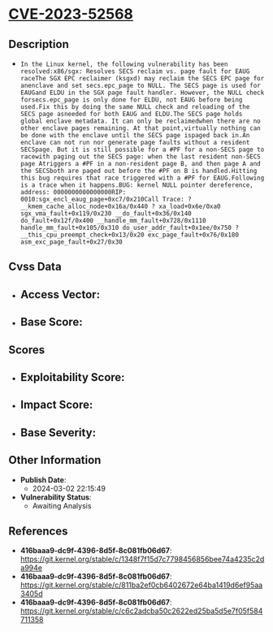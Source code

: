 
# [CVE-2023-52568](https://cve.mitre.org/cgi-bin/cvename.cgi?name=CVE-2023-52568)

## Description

- `In the Linux kernel, the following vulnerability has been resolved:x86/sgx: Resolves SECS reclaim vs. page fault for EAUG raceThe SGX EPC reclaimer (ksgxd) may reclaim the SECS EPC page for anenclave and set secs.epc_page to NULL. The SECS page is used for EAUGand ELDU in the SGX page fault handler. However, the NULL check forsecs.epc_page is only done for ELDU, not EAUG before being used.Fix this by doing the same NULL check and reloading of the SECS page asneeded for both EAUG and ELDU.The SECS page holds global enclave metadata. It can only be reclaimedwhen there are no other enclave pages remaining. At that point,virtually nothing can be done with the enclave until the SECS page ispaged back in.An enclave can not run nor generate page faults without a resident SECSpage. But it is still possible for a #PF for a non-SECS page to racewith paging out the SECS page: when the last resident non-SECS page Atriggers a #PF in a non-resident page B, and then page A and the SECSboth are paged out before the #PF on B is handled.Hitting this bug requires that race triggered with a #PF for EAUG.Following is a trace when it happens.BUG: kernel NULL pointer dereference, address: 0000000000000000RIP: 0010:sgx_encl_eaug_page+0xc7/0x210Call Trace: ? __kmem_cache_alloc_node+0x16a/0x440 ? xa_load+0x6e/0xa0 sgx_vma_fault+0x119/0x230 __do_fault+0x36/0x140 do_fault+0x12f/0x400 __handle_mm_fault+0x728/0x1110 handle_mm_fault+0x105/0x310 do_user_addr_fault+0x1ee/0x750 ? __this_cpu_preempt_check+0x13/0x20 exc_page_fault+0x76/0x180 asm_exc_page_fault+0x27/0x30`

## Cvss Data

- **Access Vector**:
  - 
- **Base Score**:
  - 

## Scores

- **Exploitability Score**:
  - 
- **Impact Score**:
  - 
- **Base Severity**:
  - 

## Other Information

- **Publish Date**:
  - 2024-03-02 22:15:49
- **Vulnerability Status**:
  - Awaiting Analysis

## References

- **416baaa9-dc9f-4396-8d5f-8c081fb06d67**: https://git.kernel.org/stable/c/1348f7f15d7c7798456856bee74a4235c2da994e
- **416baaa9-dc9f-4396-8d5f-8c081fb06d67**: https://git.kernel.org/stable/c/811ba2ef0cb6402672e64ba1419d6ef95aa3405d
- **416baaa9-dc9f-4396-8d5f-8c081fb06d67**: https://git.kernel.org/stable/c/c6c2adcba50c2622ed25ba5d5e7f05f584711358
